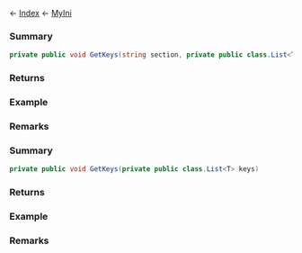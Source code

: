 ← [Index](Api-Index) ← [MyIni](VRage.Game.ModAPI.Ingame.Utilities.MyIni)

### Summary

```csharp
private public void GetKeys(string section, private public class.List<T> keys)
```

### Returns

### Example

### Remarks

### Summary

```csharp
private public void GetKeys(private public class.List<T> keys)
```

### Returns

### Example

### Remarks

